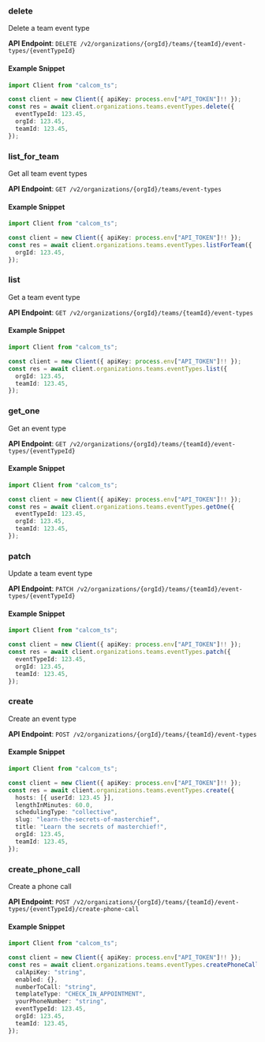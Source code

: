 
### delete <a name="delete"></a>
Delete a team event type



**API Endpoint**: `DELETE /v2/organizations/{orgId}/teams/{teamId}/event-types/{eventTypeId}`

#### Example Snippet

```typescript
import Client from "calcom_ts";

const client = new Client({ apiKey: process.env["API_TOKEN"]!! });
const res = await client.organizations.teams.eventTypes.delete({
  eventTypeId: 123.45,
  orgId: 123.45,
  teamId: 123.45,
});
```

### list_for_team <a name="list_for_team"></a>
Get all team event types



**API Endpoint**: `GET /v2/organizations/{orgId}/teams/event-types`

#### Example Snippet

```typescript
import Client from "calcom_ts";

const client = new Client({ apiKey: process.env["API_TOKEN"]!! });
const res = await client.organizations.teams.eventTypes.listForTeam({
  orgId: 123.45,
});
```

### list <a name="list"></a>
Get a team event type



**API Endpoint**: `GET /v2/organizations/{orgId}/teams/{teamId}/event-types`

#### Example Snippet

```typescript
import Client from "calcom_ts";

const client = new Client({ apiKey: process.env["API_TOKEN"]!! });
const res = await client.organizations.teams.eventTypes.list({
  orgId: 123.45,
  teamId: 123.45,
});
```

### get_one <a name="get_one"></a>
Get an event type



**API Endpoint**: `GET /v2/organizations/{orgId}/teams/{teamId}/event-types/{eventTypeId}`

#### Example Snippet

```typescript
import Client from "calcom_ts";

const client = new Client({ apiKey: process.env["API_TOKEN"]!! });
const res = await client.organizations.teams.eventTypes.getOne({
  eventTypeId: 123.45,
  orgId: 123.45,
  teamId: 123.45,
});
```

### patch <a name="patch"></a>
Update a team event type



**API Endpoint**: `PATCH /v2/organizations/{orgId}/teams/{teamId}/event-types/{eventTypeId}`

#### Example Snippet

```typescript
import Client from "calcom_ts";

const client = new Client({ apiKey: process.env["API_TOKEN"]!! });
const res = await client.organizations.teams.eventTypes.patch({
  eventTypeId: 123.45,
  orgId: 123.45,
  teamId: 123.45,
});
```

### create <a name="create"></a>
Create an event type



**API Endpoint**: `POST /v2/organizations/{orgId}/teams/{teamId}/event-types`

#### Example Snippet

```typescript
import Client from "calcom_ts";

const client = new Client({ apiKey: process.env["API_TOKEN"]!! });
const res = await client.organizations.teams.eventTypes.create({
  hosts: [{ userId: 123.45 }],
  lengthInMinutes: 60.0,
  schedulingType: "collective",
  slug: "learn-the-secrets-of-masterchief",
  title: "Learn the secrets of masterchief!",
  orgId: 123.45,
  teamId: 123.45,
});
```

### create_phone_call <a name="create_phone_call"></a>
Create a phone call



**API Endpoint**: `POST /v2/organizations/{orgId}/teams/{teamId}/event-types/{eventTypeId}/create-phone-call`

#### Example Snippet

```typescript
import Client from "calcom_ts";

const client = new Client({ apiKey: process.env["API_TOKEN"]!! });
const res = await client.organizations.teams.eventTypes.createPhoneCall({
  calApiKey: "string",
  enabled: {},
  numberToCall: "string",
  templateType: "CHECK_IN_APPOINTMENT",
  yourPhoneNumber: "string",
  eventTypeId: 123.45,
  orgId: 123.45,
  teamId: 123.45,
});
```

